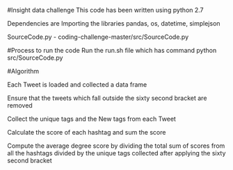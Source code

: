 #Insight data challenge
This code has been written using python 2.7

Dependencies are
Importing the libraries pandas, os, datetime, simplejson 

SourceCode.py - coding-challenge-master/src/SourceCode.py

#Process to run the code
Run the run.sh file which has command python src/SourceCode.py

#Algorithm

Each Tweet is loaded and collected a data frame

Ensure that the tweets which fall outside the sixty second bracket are removed

Collect the unique tags and the New tags from each Tweet

Calculate the score of each hashtag and sum the score 

Compute the average degree score by dividing the total sum of scores from all the hashtags divided by the unique tags collected after applying the sixty second bracket
